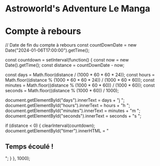 # Astroworld's Adventure Le Manga
<!DOCTYPE html>
<html lang="fr">
<head>
  <meta charset="UTF-8">
  <title>Compte à rebours</title>
  <link rel="stylesheet" href="styles.css">
</head>
<body>

<div class="countdown">
  <h1>Compte à rebours</h1>
  <div id="timer">
    <span id="days"></span>
    <span id="hours"></span>
    <span id="minutes"></span>
    <span id="seconds"></span>
  </div>
</div>

<script src="script.js"></script>
</body>
</html>

// Date de fin du compte à rebours
const countDownDate = new Date("2024-01-06T17:00:00").getTime();

const countdown = setInterval(function() {
  const now = new Date().getTime();
  const distance = countDownDate - now;

  const days = Math.floor(distance / (1000 * 60 * 60 * 24));
  const hours = Math.floor((distance % (1000 * 60 * 60 * 24)) / (1000 * 60 * 60));
  const minutes = Math.floor((distance % (1000 * 60 * 60)) / (1000 * 60));
  const seconds = Math.floor((distance % (1000 * 60)) / 1000);

  document.getElementById("days").innerText = days + "j ";
  document.getElementById("hours").innerText = hours + "h ";
  document.getElementById("minutes").innerText = minutes + "m ";
  document.getElementById("seconds").innerText = seconds + "s ";

  if (distance < 0) {
    clearInterval(countdown);
    document.getElementById("timer").innerHTML = "<h2>Temps écoulé !</h2>";
  }
}, 1000);
